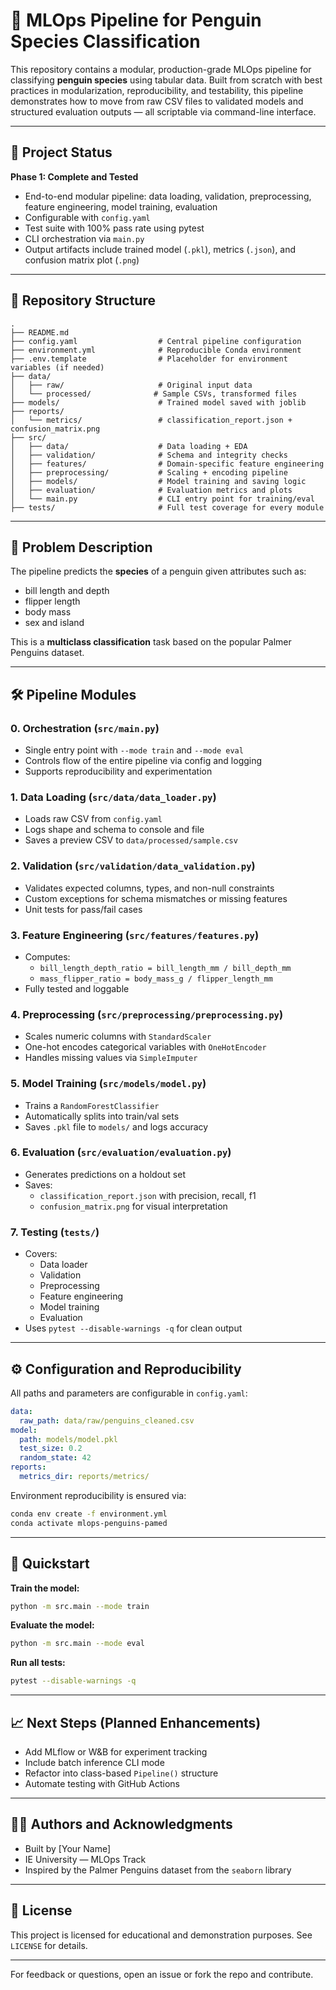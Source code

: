 # 🐧 MLOps Pipeline for Penguin Species Classification

This repository contains a modular, production-grade MLOps pipeline for classifying **penguin species** using tabular data. Built from scratch with best practices in modularization, reproducibility, and testability, this pipeline demonstrates how to move from raw CSV files to validated models and structured evaluation outputs — all scriptable via command-line interface.

---

## 🚦 Project Status

**Phase 1: Complete and Tested**
- End-to-end modular pipeline: data loading, validation, preprocessing, feature engineering, model training, evaluation
- Configurable with `config.yaml`
- Test suite with 100% pass rate using pytest
- CLI orchestration via `main.py`
- Output artifacts include trained model (`.pkl`), metrics (`.json`), and confusion matrix plot (`.png`)

---

## 📁 Repository Structure

```text
.
├── README.md
├── config.yaml                  # Central pipeline configuration
├── environment.yml              # Reproducible Conda environment
├── .env.template                # Placeholder for environment variables (if needed)
├── data/
│   ├── raw/                     # Original input data
│   └── processed/              # Sample CSVs, transformed files
├── models/                      # Trained model saved with joblib
├── reports/
│   └── metrics/                 # classification_report.json + confusion_matrix.png
├── src/
│   ├── data/                    # Data loading + EDA
│   ├── validation/              # Schema and integrity checks
│   ├── features/                # Domain-specific feature engineering
│   ├── preprocessing/           # Scaling + encoding pipeline
│   ├── models/                  # Model training and saving logic
│   ├── evaluation/              # Evaluation metrics and plots
│   └── main.py                  # CLI entry point for training/eval
├── tests/                       # Full test coverage for every module
```

---

## 🔬 Problem Description

The pipeline predicts the **species** of a penguin given attributes such as:
- bill length and depth
- flipper length
- body mass
- sex and island

This is a **multiclass classification** task based on the popular Palmer Penguins dataset.

---

## 🛠️ Pipeline Modules

### 0. Orchestration (`src/main.py`)
- Single entry point with `--mode train` and `--mode eval`
- Controls flow of the entire pipeline via config and logging
- Supports reproducibility and experimentation

### 1. Data Loading (`src/data/data_loader.py`)
- Loads raw CSV from `config.yaml`
- Logs shape and schema to console and file
- Saves a preview CSV to `data/processed/sample.csv`

### 2. Validation (`src/validation/data_validation.py`)
- Validates expected columns, types, and non-null constraints
- Custom exceptions for schema mismatches or missing features
- Unit tests for pass/fail cases

### 3. Feature Engineering (`src/features/features.py`)
- Computes:
  - `bill_length_depth_ratio = bill_length_mm / bill_depth_mm`
  - `mass_flipper_ratio = body_mass_g / flipper_length_mm`
- Fully tested and loggable

### 4. Preprocessing (`src/preprocessing/preprocessing.py`)
- Scales numeric columns with `StandardScaler`
- One-hot encodes categorical variables with `OneHotEncoder`
- Handles missing values via `SimpleImputer`

### 5. Model Training (`src/models/model.py`)
- Trains a `RandomForestClassifier`
- Automatically splits into train/val sets
- Saves `.pkl` file to `models/` and logs accuracy

### 6. Evaluation (`src/evaluation/evaluation.py`)
- Generates predictions on a holdout set
- Saves:
  - `classification_report.json` with precision, recall, f1
  - `confusion_matrix.png` for visual interpretation

### 7. Testing (`tests/`)
- Covers:
  - Data loader
  - Validation
  - Preprocessing
  - Feature engineering
  - Model training
  - Evaluation
- Uses `pytest --disable-warnings -q` for clean output

---

## ⚙️ Configuration and Reproducibility

All paths and parameters are configurable in `config.yaml`:

```yaml
data:
  raw_path: data/raw/penguins_cleaned.csv
model:
  path: models/model.pkl
  test_size: 0.2
  random_state: 42
reports:
  metrics_dir: reports/metrics/
```

Environment reproducibility is ensured via:

```bash
conda env create -f environment.yml
conda activate mlops-penguins-pamed
```

---

## 🚀 Quickstart

**Train the model:**

```bash
python -m src.main --mode train
```

**Evaluate the model:**

```bash
python -m src.main --mode eval
```

**Run all tests:**

```bash
pytest --disable-warnings -q
```

---

## 📈 Next Steps (Planned Enhancements)

- Add MLflow or W&B for experiment tracking
- Include batch inference CLI mode
- Refactor into class-based `Pipeline()` structure
- Automate testing with GitHub Actions

---

## 👩‍💻 Authors and Acknowledgments

- Built by [Your Name]  
- IE University — MLOps Track  
- Inspired by the Palmer Penguins dataset from the `seaborn` library

---

## 📜 License

This project is licensed for educational and demonstration purposes. See `LICENSE` for details.

---

For feedback or questions, open an issue or fork the repo and contribute.